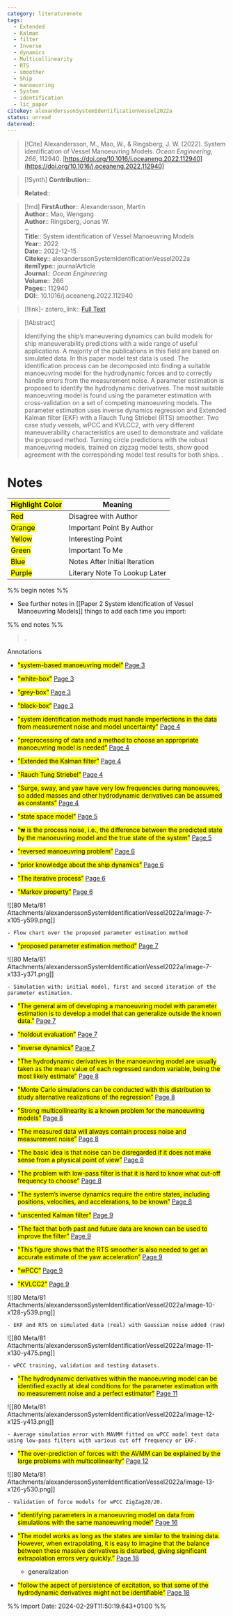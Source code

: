 ```yaml
---
category: literaturenote
tags:
  - Extended
  - Kalman
  - filter
  - Inverse
  - dynamics
  - Multicollinearity
  - RTS
  - smoother
  - Ship
  - manoeuvring
  - System
  - identification
  - lic_paper
citekey: alexanderssonSystemIdentificationVessel2022a
status: unread
dateread:
---
```


> [!Cite]
> Alexandersson, M., Mao, W., & Ringsberg, J. W. (2022). System identification of Vessel Manoeuvring Models. _Ocean Engineering_, _266_, 112940. [https://doi.org/10.1016/j.oceaneng.2022.112940](https://doi.org/10.1016/j.oceaneng.2022.112940)

>[!Synth]
>**Contribution**:: 
>
>**Related**:: 
>

>[!md]
> **FirstAuthor**:: Alexandersson, Martin  
> **Author**:: Mao, Wengang  
> **Author**:: Ringsberg, Jonas W.  
~    
> **Title**:: System identification of Vessel Manoeuvring Models  
> **Year**:: 2022  
> **Date**:: 2022-12-15  
> **Citekey**:: alexanderssonSystemIdentificationVessel2022a  
> **itemType**:: journalArticle  
> **Journal**:: *Ocean Engineering*  
> **Volume**:: 266   
> **Pages**:: 112940  
> **DOI**:: 10.1016/j.oceaneng.2022.112940    

> [!link]-
> zotero_link:: [Full Text](zotero://select/library/items/AHWM4AXI)


> [!Abstract]
>
> Identifying the ship’s maneuvering dynamics can build models for ship maneuverability predictions with a wide range of useful applications. A majority of the publications in this field are based on simulated data. In this paper model test data is used. The identification process can be decomposed into finding a suitable manoeuvring model for the hydrodynamic forces and to correctly handle errors from the measurement noise. A parameter estimation is proposed to identify the hydrodynamic derivatives. The most suitable manoeuvring model is found using the parameter estimation with cross-validation on a set of competing manoeuvring models. The parameter estimation uses inverse dynamics regression and Extended Kalman filter (EKF) with a Rauch Tung Striebel (RTS) smoother. Two case study vessels, wPCC and KVLCC2, with very different maneuverability characteristics are used to demonstrate and validate the proposed method. Turning circle predictions with the robust manoeuvring models, trained on zigzag model tests, show good agreement with the corresponding model test results for both ships.
>.
> 
# Notes

| <mark class="hltr-grey">Highlight Color</mark> | Meaning                       |
| ---------------------------------------------- | ----------------------------- |
| <mark class="hltr-red">Red</mark>              | Disagree with Author          |
| <mark class="hltr-orange">Orange</mark>        | Important Point By Author     |
| <mark class="hltr-yellow">Yellow</mark>        | Interesting Point             |
| <mark class="hltr-green">Green</mark>          | Important To Me               |
| <mark class="hltr-blue">Blue</mark>            | Notes After Initial Iteration |
| <mark class="hltr-purple">Purple</mark>        | Literary Note To Lookup Later |

%% begin notes %%
- See further notes in [[Paper 2 System identification of Vessel Manoeuvring Models]]
things to add each time you import:

%% end notes %%

>.
 
 Annotations
- <mark class="hltr-yellow">"system-based manoeuvring model”</mark> [Page 3](zotero://open-pdf/library/items/AHWM4AXI?page=3&annotation=AHKWLJWW) 
 
- <mark class="hltr-green">"white-box”</mark> [Page 3](zotero://open-pdf/library/items/AHWM4AXI?page=3&annotation=D55J35E4) 
 
- <mark class="hltr-green">"grey-box”</mark> [Page 3](zotero://open-pdf/library/items/AHWM4AXI?page=3&annotation=2LA7WA3I) 
 
- <mark class="hltr-green">"black-box”</mark> [Page 3](zotero://open-pdf/library/items/AHWM4AXI?page=3&annotation=4TZ28CDZ) 
 
- <mark class="hltr-green">"system identification methods must handle imperfections in the data from measurement noise and model uncertainty”</mark> [Page 4](zotero://open-pdf/library/items/AHWM4AXI?page=4&annotation=265CU5FV) 
 
- <mark class="hltr-green">"preprocessing of data and a method to choose an appropriate manoeuvring model is needed”</mark> [Page 4](zotero://open-pdf/library/items/AHWM4AXI?page=4&annotation=UHGNRAEM) 
 
- <mark class="hltr-yellow">"Extended the Kalman filter”</mark> [Page 4](zotero://open-pdf/library/items/AHWM4AXI?page=4&annotation=QZSLNDGL) 
 
- <mark class="hltr-yellow">"Rauch Tung Striebel”</mark> [Page 4](zotero://open-pdf/library/items/AHWM4AXI?page=4&annotation=3XDZXBRB) 
 
- <mark class="hltr-yellow">"Surge, sway, and yaw have very low frequencies during manoeuvres, so added masses and other hydrodynamic derivatives can be assumed as constants”</mark> [Page 4](zotero://open-pdf/library/items/AHWM4AXI?page=4&annotation=AK6ZD2JH) 
 
- <mark class="hltr-yellow">"state space model”</mark> [Page 5](zotero://open-pdf/library/items/AHWM4AXI?page=5&annotation=A2EF65I2) 
 
- <mark class="hltr-yellow">"𝐰 is the process noise, i.e., the difference between the predicted state by the manoeuvring model and the true state of the system”</mark> [Page 5](zotero://open-pdf/library/items/AHWM4AXI?page=5&annotation=3SM4F88T) 
 
- <mark class="hltr-yellow">"reversed manoeuvring problem”</mark> [Page 6](zotero://open-pdf/library/items/AHWM4AXI?page=6&annotation=ZM7W73UK) 
 
- <mark class="hltr-green">"prior knowledge about the ship dynamics”</mark> [Page 6](zotero://open-pdf/library/items/AHWM4AXI?page=6&annotation=C5T8UR79) 
 
- <mark class="hltr-yellow">"The iterative process”</mark> [Page 6](zotero://open-pdf/library/items/AHWM4AXI?page=6&annotation=WFQY82YT) 
 
- <mark class="hltr-yellow">"Markov property”</mark> [Page 6](zotero://open-pdf/library/items/AHWM4AXI?page=6&annotation=2YWVVB5I) 
 
![[80 Meta/81 Attachments/alexanderssonSystemIdentificationVessel2022a/image-7-x105-y599.png]] 
 
	- Flow chart over the proposed parameter estimation method 
 
- <mark class="hltr-yellow">"proposed parameter estimation method”</mark> [Page 7](zotero://open-pdf/library/items/AHWM4AXI?page=7&annotation=ILMFQ2RV) 
 
![[80 Meta/81 Attachments/alexanderssonSystemIdentificationVessel2022a/image-7-x133-y371.png]] 
 
	- Simulation with: initial model, first and second iteration of the parameter estimation. 
 
- <mark class="hltr-green">"The general aim of developing a manoeuvring model with parameter estimation is to develop a model that can generalize outside the known data.”</mark> [Page 7](zotero://open-pdf/library/items/AHWM4AXI?page=7&annotation=3KDVCPFC) 
 
- <mark class="hltr-yellow">"holdout evaluation”</mark> [Page 7](zotero://open-pdf/library/items/AHWM4AXI?page=7&annotation=QDWVH2DA) 
 
- <mark class="hltr-green">"inverse dynamics”</mark> [Page 7](zotero://open-pdf/library/items/AHWM4AXI?page=7&annotation=6GFHSMWZ) 
 
- <mark class="hltr-yellow">"The hydrodynamic derivatives in the manoeuvring model are usually taken as the mean value of each regressed random variable, being the most likely estimate”</mark> [Page 8](zotero://open-pdf/library/items/AHWM4AXI?page=8&annotation=UGA33PTY) 
 
- <mark class="hltr-yellow">"Monte Carlo simulations can be conducted with this distribution to study alternative realizations of the regression”</mark> [Page 8](zotero://open-pdf/library/items/AHWM4AXI?page=8&annotation=KPPI5HJD) 
 
- <mark class="hltr-green">"Strong multicollinearity is a known problem for the manoeuvring models”</mark> [Page 8](zotero://open-pdf/library/items/AHWM4AXI?page=8&annotation=UBWEW2WP) 
 
- <mark class="hltr-green">"The measured data will always contain process noise and measurement noise”</mark> [Page 8](zotero://open-pdf/library/items/AHWM4AXI?page=8&annotation=T26F87QI) 
 
- <mark class="hltr-green">"The basic idea is that noise can be disregarded if it does not make sense from a physical point of view”</mark> [Page 8](zotero://open-pdf/library/items/AHWM4AXI?page=8&annotation=GKDPAN7Z) 
 
- <mark class="hltr-green">"The problem with low-pass filter is that it is hard to know what cut-off frequency to choose”</mark> [Page 8](zotero://open-pdf/library/items/AHWM4AXI?page=8&annotation=JSPQLNF9) 
 
- <mark class="hltr-green">"The system’s inverse dynamics require the entire states, including positions, velocities, and accelerations, to be known”</mark> [Page 8](zotero://open-pdf/library/items/AHWM4AXI?page=8&annotation=8AIEV3JL) 
 
- <mark class="hltr-yellow">"unscented Kalman filter”</mark> [Page 9](zotero://open-pdf/library/items/AHWM4AXI?page=9&annotation=EYH3LPGY) 
 
- <mark class="hltr-green">"The fact that both past and future data are known can be used to improve the filter”</mark> [Page 9](zotero://open-pdf/library/items/AHWM4AXI?page=9&annotation=ERU86LRM) 
 
- <mark class="hltr-green">"This figure shows that the RTS smoother is also needed to get an accurate estimate of the yaw acceleration”</mark> [Page 9](zotero://open-pdf/library/items/AHWM4AXI?page=9&annotation=FA4IHDAS) 
 
- <mark class="hltr-yellow">"wPCC”</mark> [Page 9](zotero://open-pdf/library/items/AHWM4AXI?page=9&annotation=SYUVIYCL) 
 
- <mark class="hltr-yellow">"KVLCC2”</mark> [Page 9](zotero://open-pdf/library/items/AHWM4AXI?page=9&annotation=BGA4XCGW) 
 
![[80 Meta/81 Attachments/alexanderssonSystemIdentificationVessel2022a/image-10-x128-y539.png]] 
 
	- EKF and RTS on simulated data (real) with Gaussian noise added (raw) 
 
![[80 Meta/81 Attachments/alexanderssonSystemIdentificationVessel2022a/image-11-x130-y475.png]] 
 
	- wPCC training, validation and testing datasets. 
 
- <mark class="hltr-green">"The hydrodynamic derivatives within the manoeuvring model can be identified exactly at ideal conditions for the parameter estimation with no measurement noise and a perfect estimator”</mark> [Page 11](zotero://open-pdf/library/items/AHWM4AXI?page=11&annotation=ISLGC59S) 
 
![[80 Meta/81 Attachments/alexanderssonSystemIdentificationVessel2022a/image-12-x125-y413.png]] 
 
	- Average simulation error with MAVMM fitted on wPCC model test data using low-pass filters with various cut off frequency or EKF. 
 
- <mark class="hltr-green">"The over-prediction of forces with the AVMM can be explained by the large problems with multicollinearity”</mark> [Page 12](zotero://open-pdf/library/items/AHWM4AXI?page=12&annotation=7F9I54MJ) 
 
![[80 Meta/81 Attachments/alexanderssonSystemIdentificationVessel2022a/image-13-x126-y530.png]] 
 
	- Validation of force models for wPCC ZigZag20/20. 
 
- <mark class="hltr-green">"identifying parameters in a manoeuvring model on data from simulations with the same manoeuvring model”</mark> [Page 16](zotero://open-pdf/library/items/AHWM4AXI?page=16&annotation=LFJDUM7R) 
 
- <mark class="hltr-green">"The model works as long as the states are similar to the training data. However, when extrapolating, it is easy to imagine that the balance between these massive derivatives is disturbed, giving significant extrapolation errors very quickly.”</mark> [Page 18](zotero://open-pdf/library/items/AHWM4AXI?page=18&annotation=EXC6HB44) 
 
	- generalization 
 
- <mark class="hltr-yellow">"follow the aspect of persistence of excitation, so that some of the hydrodynamic derivatives might not be identifiable”</mark> [Page 18](zotero://open-pdf/library/items/AHWM4AXI?page=18&annotation=JKVK93ZS) 
 


%% Import Date: 2024-02-29T11:50:19.643+01:00 %%
